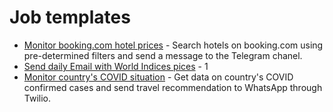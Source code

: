 # Job templates

- [Monitor booking.com hotel prices](monitor_prices_on_booking_com/README.md) - Search hotels on booking.com using pre-determined filters and send a message to the Telegram chanel.
- [Send daily Email with World Indices pices](send_daily_email_yfinance/README.md) - 1
- [Monitor country's COVID situation](monitor_country_covid_status/README.md) - Get data on country's COVID confirmed cases and send travel recommendation to WhatsApp through Twilio.

